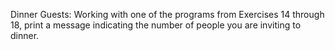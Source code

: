 Dinner Guests: Working with one of the programs from Exercises 14 through 18, print a message indicating the number of people you are inviting to dinner.